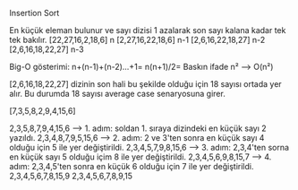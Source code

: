 Insertion Sort

En küçük eleman bulunur ve sayı dizisi 1 azalarak son sayı kalana kadar tek tek bakılır.
[22,27,16,2,18,6] n [2,27,16,22,18,6] n-1 [2,6,16,22,18,27] n-2 [2,6,16,18,22,27] n-3

Big-O gösterimi: n+(n-1)+(n-2)...+1= n(n+1)/2= Baskın ifade n² --> O(n²)

[2,6,16,18,22,27] dizinin son hali bu şekilde olduğu için 18 sayısı ortada yer alır. Bu durumda 18 sayısı average case senaryosuna girer.

[7,3,5,8,2,9,4,15,6]

2,3,5,8,7,9,4,15,6 --> 1. adım: soldan 1. sıraya dizindeki en küçük sayı 2 yazıldı. 2,3,4,8,7,9,5,15,6 --> 2. adım: 2 ve 3'ten sonra en küçük sayı 4 olduğu için 5 ile yer değiştirildi. 2,3,4,5,7,9,8,15,6 --> 3. adım: 2,3,4'ten sorna en küçük sayı 5 olduğu içim 8 ile yer değiştirildi. 2,3,4,5,6,9,8,15,7 --> 4. adım: 2,3,4,5'ten sonra en küçük 6 olduğu için 7 ile yer değiştirildi. 2,3,4,5,6,7,8,15,9 2,3,4,5,6,7,8,9,15
